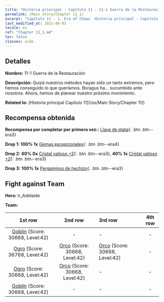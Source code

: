 ```yaml
---
title: "Historia principal - Capítulo 11 - 11-1 Guerra de la Restauración"
permalink: /Main Story/Chapter 11_1/
excerpt: "Capítulo 11 - 1. Era of Chaos  Historia principal - Capítulo 11_1. 11-1 Guerra de la Restauración"
last_modified_at: 2021-06-03
locale: es
ref: "Chapter 11_1.md"
toc: false
classes: wide
---
```


## Detalles

 **Nombre:** 11-1 Guerra de la Restauración

 **Descripción:** Quizá nuestros métodos hayan sido un tanto extremos, pero hemos conseguido lo que queríamos. Boragus ha... sucumbido ante nosotros. Ahora, hemos de planear nuestro próximo movimiento.

 **Related to:** [Historia principal Capítulo 11](/es/Main Story/Chapter 11/)

## Recompensa obtenida

 **Recompensa por completar por primera vez::** [Llave de plata](/ItemsES/con_693/){: .btn .btn--era3}

 **Drop 1:** **100% 1x** [Gemas excepcionales](/ItemsES/mat_37/){: .btn .btn--era4}

 **Drop 2:** **60% 0x** [Cristal valioso +2](/ItemsES/mat_31/){: .btn .btn--era3}, **40% 1x** [Cristal valioso +2](/ItemsES/mat_31/){: .btn .btn--era3}

 **Drop 3:** **100% 1x** [Pergaminos de hechizo](/ItemsES/con_694/){: .btn .btn--era3}


## Fight against Team
 **Hero:** h_Adelaide

 **Team:**


  | 1st row | 2nd row | 3rd row | 4th row |
  |:----:|:----:|:----|:----:|
  | [Goblin](/es/units/Goblin/) (Score: 30668, Level:42)  | - | - | - |
  | [Ogro](/es/units/Ogre/) (Score: 36768, Level:42)  | [Orco](/es/units/Orc/) (Score: 30668, Level:42)  | [Orco](/es/units/Orc/) (Score: 30668, Level:42)  | - |
  | [Ogro](/es/units/Ogre/) (Score: 30668, Level:42)  | [Orco](/es/units/Orc/) (Score: 30668, Level:42)  | - | - |
  | [Goblin](/es/units/Goblin/) (Score: 30668, Level:42)  | - | - | - |


